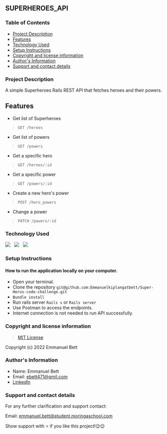 ## SUPERHEROES_API

### Table of Contents
- [Project Description](#project-description)
- [Features](#features)
- [Technology Used](#technology-used)
- [Setup Instructions](#setup-instructions)
- [Copyright and license information](#copyright-and-license-information)
- [Author's Information](#authors-information)
- [Support and contact details](#support-and-contact-details)


### Project Description
A simple Superheroes Rails REST API that fetches heroes and their powers.

## Features
- Get list of Superheroes
> `GET /heroes`
- Get list of powers
> `GET /powers`
- Get a specific hero
> `GET /heroes/:id`
- Get a specific power
> `GET /powers/:id`
- Create a new hero's power
> `POST /hero_powers`
- Change a power
> `PATCH /powers/:id`


### Technology Used
![](https://img.shields.io/badge/Github-black)&nbsp;&nbsp;&nbsp;![](https://img.shields.io/badge/Ruby-Red)&nbsp;&nbsp;&nbsp;![](https://img.shields.io/badge/Postman-orange)


### Setup Instructions

#### How to run the application locally on your computer.
- Open your terminal.
- Clone the repository `git@github.com:Emmanuelkiplangatbett/Super-Heros-code-challenge.git`
- `Bundle install`
- Run rails server `Rails s` or `Rails server`
- Use Postman to access the endpoints. 
- Internet connection is not needed to run API successfully.


### Copyright and license information
> [MIT License](https://github.com/Emmanuelkiplangatbett/Super-Heros-code-challenge.git)

Copyright (c) 2022 Emmanuel Bett


### Author's Information
- Name: Emmanuel Bett 
- Email: ebett471@gmil.com
- [LinkedIn](https://www.linkedin.com/in/emmanuel-bett-415138263/)



### Support and contact details
For any further clarification and support contact:

Email: emmanuel.bett@student.moringaschool.com

Show support with ⭐️ if you like this project!:wink::wink:
